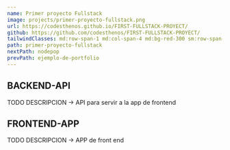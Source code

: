 ```yaml
---
name: Primer proyecto Fullstack
image: projects/primer-proyecto-fullstack.png
url: https://codesthenos.github.io/FIRST-FULLSTACK-PROYECT/
github: https://github.com/codesthenos/FIRST-FULLSTACK-PROYECT/
tailwindClasses: md:row-span-1 md:col-span-4 md:bg-red-300 sm:row-span-2 order-1 sm:order-1 md:order-1
path: primer-proyecto-fullstack
nextPath: nodepop
prevPath: ejemplo-de-portfolio
---
```


## BACKEND-API

TODO DESCRIPCION -> API para servir a la app de frontend

## FRONTEND-APP

TODO DESCRIPCION -> APP de front end
